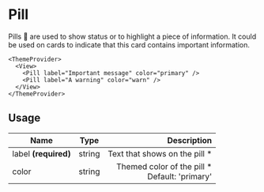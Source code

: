 <!-- 
This is an auto-generated markdown. 
You can change it in "src/molecules/Pill.jsx" and run build:docs to update this file.
-->
# Pill
Pills 💊 are used to show status or to highlight a piece of information.
It could be used on cards to indicate that this card contains important information.

```example
<ThemeProvider>
  <View>
    <Pill label="Important message" color="primary" />
    <Pill label="A warning" color="warn" />
  </View>
</ThemeProvider>
```
## Usage
| Name        | Type           | Description  |
| ----------- |:--------------:| ------------:|
|label **(required)**|string|Text that shows on the pill *
|color|string|Themed color of the pill *<br>Default: 'primary'
